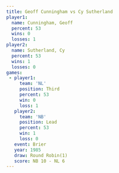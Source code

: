 ```yaml
---
title: Geoff Cunningham vs Cy Sutherland
player1:                 
  name: Cunningham, Geoff
  percent: 53            
  wins: 0                
  losses: 1              
player2:                 
  name: Sutherland, Cy   
  percent: 53            
  wins: 1                
  losses: 0              
games:
 - player1:         
     team: 'NL'     
     position: Third
     percent: 53    
     win: 0         
     loss: 1        
   player2:        
     team: 'NB'    
     position: Lead
     percent: 53   
     win: 1        
     loss: 0       
   event: Brier        
   year: 1985          
   draw: Round Robin(1)
   score: NB 10 - NL 6 
---
```

